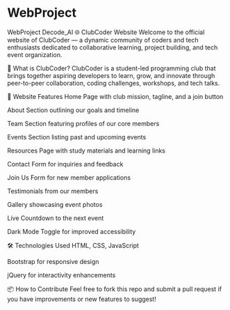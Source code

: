 # WebProject
WebProject Decode_AI
🌐 ClubCoder Website
Welcome to the official website of ClubCoder — a dynamic community of coders and tech enthusiasts dedicated to collaborative learning, project building, and tech event organization.

🚀 What is ClubCoder?
ClubCoder is a student-led programming club that brings together aspiring developers to learn, grow, and innovate through peer-to-peer collaboration, coding challenges, workshops, and tech talks.

🔧 Website Features
Home Page with club mission, tagline, and a join button

About Section outlining our goals and timeline

Team Section featuring profiles of our core members

Events Section listing past and upcoming events

Resources Page with study materials and learning links

Contact Form for inquiries and feedback

Join Us Form for new member applications

Testimonials from our members

Gallery showcasing event photos

Live Countdown to the next event

Dark Mode Toggle for improved accessibility

🛠️ Technologies Used
HTML, CSS, JavaScript

Bootstrap for responsive design

jQuery for interactivity enhancements

📦 How to Contribute
Feel free to fork this repo and submit a pull request if you have improvements or new features to suggest!

